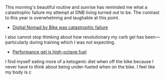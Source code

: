 This morning's beautiful routine and sunrise has reminded me what a catastrophic failure my attempt at DNB living turned out to be. The contrast to this year is overwhelming and laughable at this point. 

- [Digital Nomad by Bike was catastrophic failure](../Cycling/Digital%20Nomad%20by%20Bike%20was%20catastrophic%20failure.md)

I also cannot stop thinking about how revolutionary my carb gel has been—particularly during training which I was not expecting.

- [Performance gel is high-octane fuel](../Cycling/Performance%20gel%20is%20high-octane%20fuel.md)

I find myself eating more of a ketogenic diet when off the bike because I never have to think about being under-fueled when on the bike. I feel like my body is c

